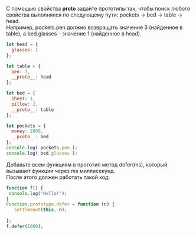 С помощью свойства __proto__ задайте прототипы так, чтобы поиск любого свойства выполнялся по следующему пути: pockets → bed → table → head.  
Например, pockets.pen должно возвращать значение 3 (найденное в table), а bed.glasses – значение 1 (найденное в head).  

```js
let head = {
  glasses: 1
};

let table = {
  pen: 3,
  __proto__: head
};

let bed = {
  sheet: 1,
  pillow: 2,
  __proto__: table
};

let pockets = {
  money: 2000,
  __proto__: bed
};
console.log( pockets.pen );
console.log( bed.glasses ); 
```

Добавьте всем функциям в прототип метод defer(ms), который вызывает функции через ms миллисекунд.  
После этого должен работать такой код:  
 ```js 
function f() {
  console.log("Hello!");
}
Function.prototype.defer = function (n) {
    setTimeout(this, n);
  
};
f.defer(1000);
```

